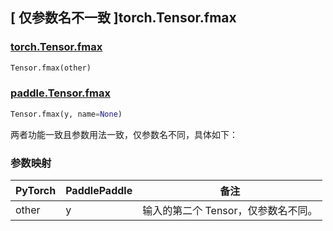 ## [ 仅参数名不一致 ]torch.Tensor.fmax

### [torch.Tensor.fmax](https://pytorch.org/docs/stable/generated/torch.Tensor.fmax.html?highlight=fmax#torch.Tensor.fmax)

```python
Tensor.fmax(other)
```

### [paddle.Tensor.fmax](https://www.paddlepaddle.org.cn/documentation/docs/zh/develop/api/paddle/fmax_cn.html#fmax)

```python
Tensor.fmax(y, name=None)
```

两者功能一致且参数用法一致，仅参数名不同，具体如下：

### 参数映射

| PyTorch | PaddlePaddle | 备注                                |
| ------- | ------------ | ----------------------------------- |
| other   | y            | 输入的第二个 Tensor，仅参数名不同。 |
